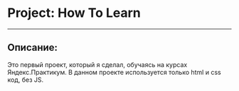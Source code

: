 # Project: How To Learn
------

## Описание: 
Это первый проект, который я сделал, обучаясь на курсах Яндекс.Практикум. В данном проекте используется только html и css код, без JS.
